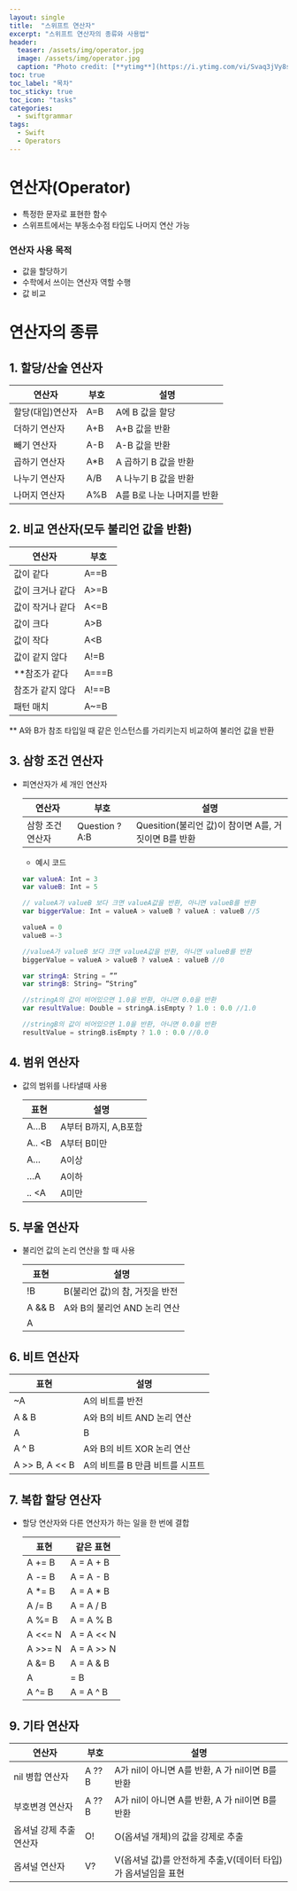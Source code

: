 ```yaml
---
layout: single
title:  "스위프트 연산자"
excerpt: "스위프트 연산자의 종류와 사용법"
header:
  teaser: /assets/img/operator.jpg
  image: /assets/img/operator.jpg
  caption: "Photo credit: [**ytimg**](https://i.ytimg.com/vi/Svaq3jVy8sU/)"
toc: true
toc_label: "목차"
toc_sticky: true
toc_icon: "tasks"
categories:
  - swiftgrammar
tags:
  - Swift
  - Operators
---
```


# 연산자(Operator)
- 특정한 문자로 표현한 함수
- 스위프트에서는 부동소수점 타입도 나머지 연산 가능

### 연산자 사용 목적
- 값을 할당하기
- 수학에서 쓰이는 연산자 역할 수행
- 값 비교

# 연산자의 종류
## 1. 할당/산술 연산자

  |연산자|부호|설명|
  |-----|----|----|
  |할당(대입)연산자|A=B|A에 B 값을 할당|
  |더하기 연산자|A+B|A+B 값을 반환|
  |빼기 연산자|A-B|A-B 값을 반환|
  |곱하기 연산자|A*B|A 곱하기 B 값을 반환|
  |나누기 연산자|A/B|A 나누기 B 값을 반환|
  |나머지 연산자|A%B|A를 B로 나눈 나머지를 반환|

## 2. 비교 연산자(모두 불리언 값을 반환)

  |연산자|부호|
  |-------|----|
  |값이 같다|A==B|
  |값이 크거나 같다|A>=B|
  |값이 작거나 같다|A<=B|
  |값이 크다|A>B|
  |값이 작다|A<B|
  |값이 같지 않다|A!=B|
  |**참조가 같다|A===B|
  |참조가 같지 않다|A!==B|
  |패턴 매치|A~=B|

  ** A와 B가 참조 타입일 때 같은 인스턴스를 가리키는지 비교하여 불리언 값을 반환

## 3. 삼항 조건 연산자
- 피연산자가 세 개인 연산자

  |연산자|부호|설명|
  |-----|----|----|
  |삼항 조건 연산자|Question ?A:B|Quesition(불리언 값)이 참이면 A를, 거짓이면 B를 반환|

  - 예시 코드
  ```swift
  var valueA: Int = 3
  var valueB: Int = 5
  
  // valueA가 valueB 보다 크면 valueA값을 반환, 아니면 valueB를 반환
  var biggerValue: Int = valueA > valueB ? valueA : valueB //5
  
  valueA = 0
  valueB =-3
  
  //valueA가 valueB 보다 크면 valueA값을 반환, 아니면 valueB를 반환
  biggerValue = valueA > valueB ? valueA : valueB //0
  
  var stringA: String = ””
  var stringB: String= “String”
  
  //stringA의 값이 비어있으면 1.0을 반환, 아니면 0.0을 반환
  var resultValue: Double = stringA.isEmpty ? 1.0 : 0.0 //1.0
  
  //stringB의 값이 비어있으면 1.0을 반환, 아니면 0.0을 반환
  resultValue = stringB.isEmpty ? 1.0 : 0.0 //0.0
  ```

## 4. 범위 연산자
- 값의 범위를 나타낼때 사용

  |표현|설명|
  |----|------|
  |A…B|A부터 B까지, A,B포함|
  |A.. <B|A부터 B미만|
  |A…|A이상|
  |…A|A이하|
  |.. <A|A미만|

## 5. 부울 연산자
- 불리언 값의 논리 연산을 할 때 사용

  |표현|설명|
  |----|------|
  |!B|B(불리언 값)의 참, 거짓을 반전|
  |A && B|A와 B의 불리언 AND 논리 연산|
  |A || B|A와 B의 불리언 OR 논리 연산|
  
## 6. 비트 연산자

  |표현|설명|
  |----|------|
  |~A|A의 비트를 반전|
  |A & B|A와 B의 비트 AND 논리 연산|
  |A | B|A와 B의 비트 OR 논리 연산|
  |A ^ B|A와 B의 비트 XOR 논리 연산|
  |A >> B, A << B|A의 비트를 B 만큼 비트를 시프트|
  
## 7. 복합 할당 연산자
- 할당 연산자와 다른 연산자가 하는 일을 한 번에 결합

  |표현|같은 표현|
  |----|------|
  |A += B|A = A + B|
  |A -= B|A = A - B|
  |A *= B|A = A * B|
  |A /= B|A = A / B|
  |A %= B|A = A % B|
  |A <<= N|A = A << N|
  |A >>= N|A = A >> N|
  |A &= B|A = A & B|
  |A |= B|A = A | B|
  |A ^= B|A = A ^ B|
  
## 9. 기타 연산자

  |연산자|부호|설명|
  |-----|----|-----|
  |nil 병합 연산자|A ?? B|A가 nil이 아니면 A를 반환, A 가 nil이면 B를 반환|
  |부호변경 연산자|A ?? B|A가 nil이 아니면 A를 반환, A 가 nil이면 B를 반환|
  |옵셔널 강제 추출 연산자|O!|O(옵셔널 개체)의 값을 강제로 추출|
  |옵셔널 연산자|V?|V(옵셔널 값)를 안전하게 추출,V(데이터 타입)가 옵셔널임을 표현|
